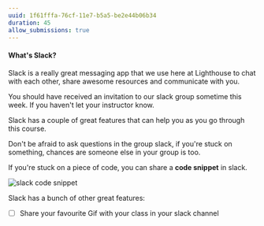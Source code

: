 ```yaml
---
uuid: 1f61fffa-76cf-11e7-b5a5-be2e44b06b34
duration: 45
allow_submissions: true
---
```


#### What's Slack?

Slack is a really great messaging app that we use here at Lighthouse to chat
with each other, share awesome resources and communicate with you.

You should have received an invitation to our slack group sometime this week.
If you haven't let your instructor know.

Slack has a couple of great features that can help you as you go through this course.

Don't be afraid to ask questions in the group slack, if you're stuck on something,
chances are someone else in your group is too.

If you're stuck on a piece of code, you can share a **code snippet** in slack.

![slack code snippet](https://d3vv6lp55qjaqc.cloudfront.net/items/2u3M2z0a3U3r0r3Y3u2d/Screen%20Recording%202017-08-26%20at%2012.02%20PM.gif?X-CloudApp-Visitor-Id=2818368&v=8ad3944f)

Slack has a bunch of other great features:
- [ ] Share your favourite Gif with your class in your slack channel
